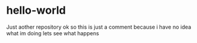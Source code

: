 # hello-world
Just aother repository
ok so this is just a comment because i have no idea what im doing
lets see what happens 
